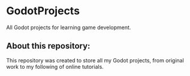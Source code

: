 # GodotProjects
All Godot projects for learning game development.

## About this repository:
This repository was created to store all my Godot projects, from original work to my following of online tutorials.
